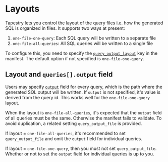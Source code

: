 # Layouts

Tapestry lets you control the layout of the query files i.e. how the
generated SQL is organized in files. It supports two ways at present:

1. `one-file-one-query`: Each SQL query will be written to a separate file
2. `one-file-all-queries`: All SQL queries will be written to a single file

To configure this, you need to specify the [`query_output_layout`](manifest.md#query_output_layout) key
in the manifest. The default option if not specified is
`one-file-one-query`.

## Layout and `queries[].output` field

Users may specify [`output`](manifest.md/#output) field
for every query, which is the path where the generated SQL output will
be written. If `output` is not specified, it's value is derived from
the query id. This works well for the `one-file-one-query` layout.

When the layout is `one-file-all-queries`, it's expected that the
`output` field of all queries must be the same. Otherwise the manifest
fails to validate. To avoid duplication, a related setting
`query_output_file` is provided.

If layout = `one-file-all-queries`, it's recommended to set
`query_output_file` and omit the `output` field for individual
queries.

If layout = `one-file-one-query`, then you must not set
`query_output_file`. Whether or not to set the `output` field for
individual queries is up to you.
